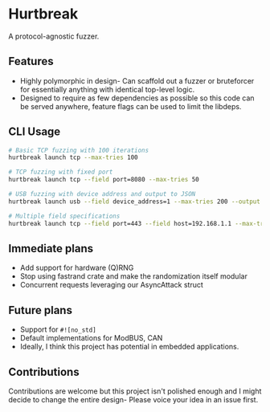 # Hurtbreak
A protocol-agnostic fuzzer. 

## Features
- Highly polymorphic in design- Can scaffold out a fuzzer or bruteforcer for essentially anything with identical top-level logic.
- Designed to require as few dependencies as possible so this code can be served anywhere, feature flags can be used to limit the libdeps.

## CLI Usage

```bash
# Basic TCP fuzzing with 100 iterations
hurtbreak launch tcp --max-tries 100

# TCP fuzzing with fixed port
hurtbreak launch tcp --field port=8080 --max-tries 50

# USB fuzzing with device address and output to JSON
hurtbreak launch usb --field device_address=1 --max-tries 200 --output results.json

# Multiple field specifications
hurtbreak launch tcp --field port=443 --field host=192.168.1.1 --max-tries 1000
```

## Immediate plans
- Add support for hardware (Q)RNG
- Stop using fastrand crate and make the randomization itself modular
- Concurrent requests leveraging our AsyncAttack struct

## Future plans
- Support for `#![no_std]`
- Default implementations for ModBUS, CAN
- Ideally, I think this project has potential in embedded applications.

## Contributions
Contributions are welcome but this project isn't polished enough and I might decide to change the entire design- Please voice your idea in an issue first.
